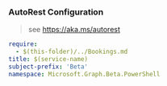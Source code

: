 ### AutoRest Configuration

> see https://aka.ms/autorest

``` yaml
require:
  - $(this-folder)/../Bookings.md
title: $(service-name)
subject-prefix: 'Beta'
namespace: Microsoft.Graph.Beta.PowerShell
```
